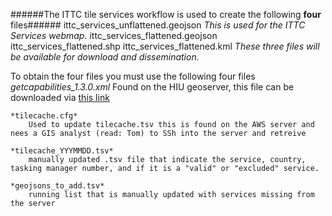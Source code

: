######The ITTC tile services workflow is used to create the following **four** files######
	ittc_services_unflattened.geojson
		_This is used for the ITTC Services webmap._
	ittc_services_flattened.geojson
	ittc_services_flattened.shp
	ittc_services_flattened.kml
		_These three files will be available for download and dissemination._

To obtain the four files you must use the following four files
	*getcapabilities_1.3.0.xml*
		Found on the HIU geoserver, this file can be downloaded via [this link](http://54.224.188.220:8080/geoserver/nextview/wms?service=WMS&version=1.1.0&request=GetCapabilities)
	
	*tilecache.cfg*
		Used to update tilecache.tsv this is found on the AWS server and nees a GIS analyst (read: Tom) to SSh into the server and retreive
		
	*tilecache_YYYMMDD.tsv*
		manually updated .tsv file that indicate the service, country, tasking manager number, and if it is a "valid" or "excluded" service.
		
	*geojsons_to_add.tsv*
		running list that is manually updated with services missing from the server
